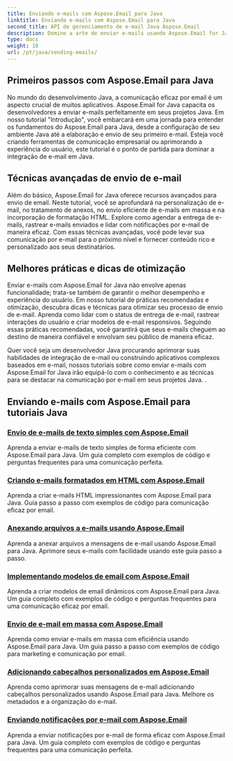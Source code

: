 ```yaml
---
title: Enviando e-mails com Aspose.Email para Java
linktitle: Enviando e-mails com Aspose.Email para Java
second_title: API de gerenciamento de e-mail Java Aspose.Email
description: Domine a arte de enviar e-mails usando Aspose.Email for Java com estes tutoriais abrangentes. Aprenda a criar e enviar e-mails sem esforço.
type: docs
weight: 10
url: /pt/java/sending-emails/
---
```



## Primeiros passos com Aspose.Email para Java

No mundo do desenvolvimento Java, a comunicação eficaz por email é um aspecto crucial de muitos aplicativos. Aspose.Email for Java capacita os desenvolvedores a enviar e-mails perfeitamente em seus projetos Java. Em nosso tutorial "Introdução", você embarcará em uma jornada para entender os fundamentos do Aspose.Email para Java, desde a configuração de seu ambiente Java até a elaboração e envio de seu primeiro e-mail. Esteja você criando ferramentas de comunicação empresarial ou aprimorando a experiência do usuário, este tutorial é o ponto de partida para dominar a integração de e-mail em Java.

## Técnicas avançadas de envio de e-mail

Além do básico, Aspose.Email for Java oferece recursos avançados para envio de email. Neste tutorial, você se aprofundará na personalização de e-mail, no tratamento de anexos, no envio eficiente de e-mails em massa e na incorporação de formatação HTML. Explore como agendar a entrega de e-mails, rastrear e-mails enviados e lidar com notificações por e-mail de maneira eficaz. Com essas técnicas avançadas, você pode levar sua comunicação por e-mail para o próximo nível e fornecer conteúdo rico e personalizado aos seus destinatários.

## Melhores práticas e dicas de otimização

Enviar e-mails com Aspose.Email for Java não envolve apenas funcionalidade; trata-se também de garantir o melhor desempenho e experiência do usuário. Em nosso tutorial de práticas recomendadas e otimização, descubra dicas e técnicas para otimizar seu processo de envio de e-mail. Aprenda como lidar com o status de entrega de e-mail, rastrear interações do usuário e criar modelos de e-mail responsivos. Seguindo essas práticas recomendadas, você garantirá que seus e-mails cheguem ao destino de maneira confiável e envolvam seu público de maneira eficaz.

Quer você seja um desenvolvedor Java procurando aprimorar suas habilidades de integração de e-mail ou construindo aplicativos complexos baseados em e-mail, nossos tutoriais sobre como enviar e-mails com Aspose.Email for Java irão equipá-lo com o conhecimento e as técnicas para se destacar na comunicação por e-mail em seus projetos Java. .

## Enviando e-mails com Aspose.Email para tutoriais Java
### [Envio de e-mails de texto simples com Aspose.Email](./sending-plain-text-emails/)
Aprenda a enviar e-mails de texto simples de forma eficiente com Aspose.Email para Java. Um guia completo com exemplos de código e perguntas frequentes para uma comunicação perfeita.
### [Criando e-mails formatados em HTML com Aspose.Email](./creating-html-formatted-emails/)
Aprenda a criar e-mails HTML impressionantes com Aspose.Email para Java. Guia passo a passo com exemplos de código para comunicação eficaz por email.
### [Anexando arquivos a e-mails usando Aspose.Email](./attaching-files-to-emails-using-aspose-email/)
Aprenda a anexar arquivos a mensagens de e-mail usando Aspose.Email para Java. Aprimore seus e-mails com facilidade usando este guia passo a passo.
### [Implementando modelos de email com Aspose.Email](./implementing-email-templates/)
Aprenda a criar modelos de email dinâmicos com Aspose.Email para Java. Um guia completo com exemplos de código e perguntas frequentes para uma comunicação eficaz por email.
### [Envio de e-mail em massa com Aspose.Email](./bulk-email-sending/)
Aprenda como enviar e-mails em massa com eficiência usando Aspose.Email para Java. Um guia passo a passo com exemplos de código para marketing e comunicação por email.
### [Adicionando cabeçalhos personalizados em Aspose.Email](./adding-custom-headers-in-aspose-email/)
Aprenda como aprimorar suas mensagens de e-mail adicionando cabeçalhos personalizados usando Aspose.Email para Java. Melhore os metadados e a organização do e-mail.
### [Enviando notificações por e-mail com Aspose.Email](./sending-email-notifications/)
Aprenda a enviar notificações por e-mail de forma eficaz com Aspose.Email para Java. Um guia completo com exemplos de código e perguntas frequentes para uma comunicação perfeita.